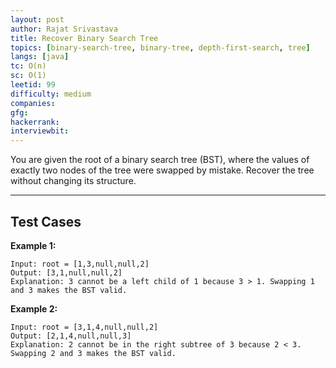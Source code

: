 ```yaml
---
layout: post
author: Rajat Srivastava
title: Recover Binary Search Tree
topics: [binary-search-tree, binary-tree, depth-first-search, tree]
langs: [java]
tc: O(n)
sc: O(1)
leetid: 99
difficulty: medium
companies: 
gfg: 
hackerrank: 
interviewbit: 
---
```


You are given the root of a binary search tree (BST), 
where the values of exactly two nodes of the tree were swapped by mistake. 
Recover the tree without changing its structure.

---

## Test Cases

**Example 1:** 
```
Input: root = [1,3,null,null,2]
Output: [3,1,null,null,2]
Explanation: 3 cannot be a left child of 1 because 3 > 1. Swapping 1 and 3 makes the BST valid.
```

**Example 2:** 
```
Input: root = [3,1,4,null,null,2]
Output: [2,1,4,null,null,3]
Explanation: 2 cannot be in the right subtree of 3 because 2 < 3. Swapping 2 and 3 makes the BST valid.
```
